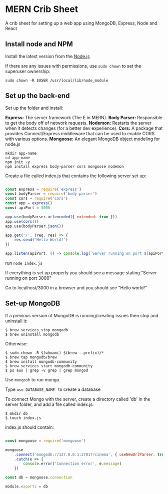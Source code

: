 # MERN Crib Sheet
A crib sheet for setting up a web app using MongoDB, Express, Node and React



## Install node and NPM

Install the latest version from the [Node.js](https://nodejs.org/en/)

If there are any issues with permissions, use ```sudo chown``` to set the superuser ownership:

```
sudo chown -R $USER /usr/local/lib/node_module
```

## Set up the back-end

Set up the folder and install:

**Express:** The server framework (The E in MERN).
**Body Parser:** Responsible to get the body off of network requests.
**Nodemon:** Restarts the server when it detects changes (for a better dev experience).
**Cors:** A package that provides Connect/Express middleware that can be used to enable CORS with various options.
**Mongoose:** An elegant MongoDB object modeling for node.js

```
mkdir app-name
cd app-name
npm init -y
npm install express body-parser cors mongoose nodemon

```

Create a file called index.js that contains the following server set up:

```js

const express = require('express')
const bodyParser = require('body-parser')
const cors = require('cors')
const app = express()
const apiPort = 3000

app.use(bodyParser.urlencoded({ extended: true }))
app.use(cors())
app.use(bodyParser.json())

app.get('/', (req, res) => {
    res.send('Hello World!')
})

app.listen(apiPort, () => console.log(`Server running on port ${apiPort}`))

```

run ```node index.js```

If everything is set up properly you should see a message stating "Server running on port 3000"

Go to localhost/3000 in a browser and you should see "Hello world!"


## Set-up MongoDB

If a previous version of MongoDB is running/creating issues then stop and uninstall it:

```
$ brew services stop mongodb
$ brew uninstall mongodb
```

Otherwise:

```
$ sudo chown -R $(whoami) $(brew --prefix)/*
$ brew tap mongodb/brew
$ brew install mongodb-community
$ brew services start mongodb-community
$ ps aux | grep -v grep | grep mongod
```

Use ```mongosh``` to run mongo.

Type ```use DATABASE_NAME ``` to create a database

To connect Mongo with the server, create a directory called 'db' in the server folder, and add a file called index.js:

```
$ mkdir db
$ touch index.js
```

index.js should contain:

```js

const mongoose = require('mongoose')

mongoose
    .connect('mongodb://127.0.0.1:27017/cinema', { useNewUrlParser: true })
    .catch(e => {
        console.error('Connection error', e.message)
    })

const db = mongoose.connection

module.exports = db
```
